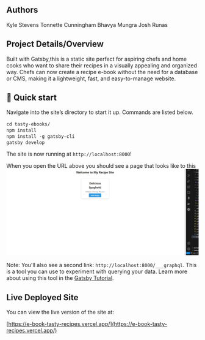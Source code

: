## Authors
Kyle Stevens
Tonnette Cunningham
Bhavya Mungra
Josh Runas

## Project Details/Overview
Built with Gatsby,this is a static site perfect for aspiring chefs and home cooks who want to share their recipes in a visually appealing and organized way. Chefs can now create a recipe e-book without the need for a database or CMS, making it a lightweight, fast, and easy-to-manage website.


## 🚀 Quick start
Navigate into the site’s directory to start it up. Commands are listed below.
```shell
cd tasty-ebooks/
npm install
npm install -g gatsby-cli
gatsby develop
```
The site is now running at `http://localhost:8000`!

When you open the URL above you should see a page that looks like to this
![localhost](./src/images/image.png)

Note: You'll also see a second link: `http://localhost:8000/___graphql`. This is a tool you can use to experiment with querying your data. Learn more about using this tool in the [Gatsby Tutorial](https://www.gatsbyjs.com/docs/tutorial/getting-started/part-4/#use-graphiql-to-explore-the-data-layer-and-write-graphql-queries).


## Live Deployed Site

You can view the live version of the site at:

[https://e-book-tasty-recipes.vercel.app/](https://e-book-tasty-recipes.vercel.app/)